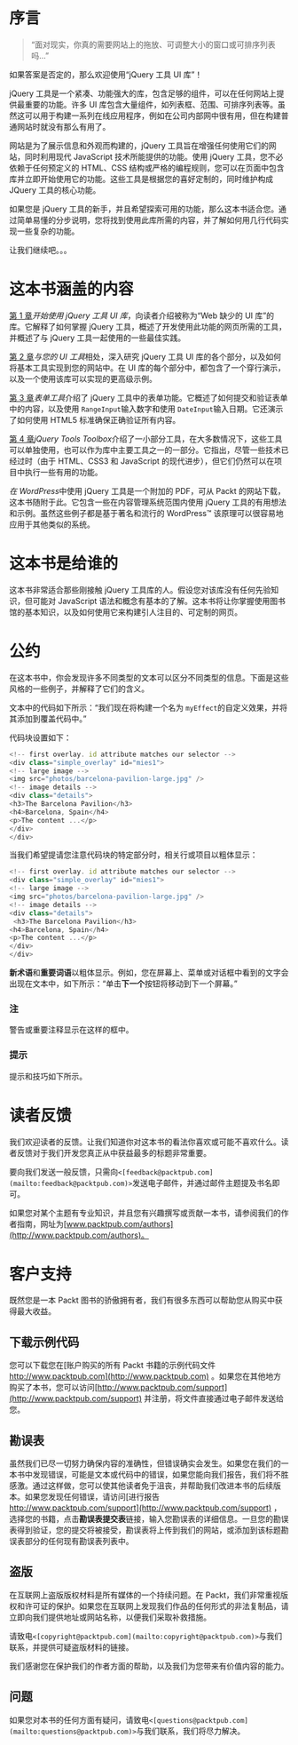 # 序言

> “面对现实，你真的需要网站上的拖放、可调整大小的窗口或可排序列表吗…”

如果答案是否定的，那么欢迎使用“jQuery 工具 UI 库”！

jQuery 工具是一个紧凑、功能强大的库，包含足够的组件，可以在任何网站上提供最重要的功能。许多 UI 库包含大量组件，如列表框、范围、可排序列表等。虽然这可以用于构建一系列在线应用程序，例如在公司内部网中很有用，但在构建普通网站时就没有那么有用了。

网站是为了展示信息和外观而构建的，jQuery 工具旨在增强任何使用它们的网站，同时利用现代 JavaScript 技术所能提供的功能。使用 jQuery 工具，您不必依赖于任何预定义的 HTML、CSS 结构或严格的编程规则，您可以在页面中包含库并立即开始使用它的功能。这些工具是根据您的喜好定制的，同时维护构成 JQuery 工具的核心功能。

如果您是 jQuery 工具的新手，并且希望探索可用的功能，那么这本书适合您。通过简单易懂的分步说明，您将找到使用此库所需的内容，并了解如何用几行代码实现一些复杂的功能。

让我们继续吧。。。

# 这本书涵盖的内容

[第 1 章](01.html "Chapter 1. Getting Started")*开始使用 jQuery 工具 UI 库*，向读者介绍被称为“Web 缺少的 UI 库”的库。它解释了如何掌握 jQuery 工具，概述了开发使用此功能的网页所需的工具，并概述了与 jQuery 工具一起使用的一些最佳实践。

[第 2 章](02.html "Chapter 2. Getting along with your UI Tools")*与您的 UI 工具*相处，深入研究 jQuery 工具 UI 库的各个部分，以及如何将基本工具实现到您的网站中。在 UI 库的每个部分中，都包含了一个穿行演示，以及一个使用该库可以实现的更高级示例。

[第 3 章](03.html "Chapter 3. Form Tools")*表单工具*介绍了 jQuery 工具中的表单功能。它概述了如何提交和验证表单中的内容，以及使用 `RangeInput`输入数字和使用 `DateInput`输入日期。它还演示了如何使用 HTML5 标准确保正确验证所有内容。

[第 4 章](04.html "Chapter 4. jQuery Tools Toolbox")*jQuery Tools Toolbox*介绍了一小部分工具，在大多数情况下，这些工具可以单独使用，也可以作为库中主要工具之一的一部分。它指出，尽管一些技术已经过时（由于 HTML、CSS3 和 JavaScript 的现代进步），但它们仍然可以在项目中执行一些有用的功能。

*在 WordPress*中使用 jQuery 工具是一个附加的 PDF，可从 Packt 的网站下载，这本书随附于此。它包含一些在内容管理系统范围内使用 jQuery 工具的有用想法和示例。虽然这些例子都是基于著名和流行的 WordPress™ 该原理可以很容易地应用于其他类似的系统。

# 这本书是给谁的

这本书非常适合那些刚接触 jQuery 工具库的人。假设您对该库没有任何先验知识，但可能对 JavaScript 语法和概念有基本的了解。这本书将让你掌握使用图书馆的基本知识，以及如何使用它来构建引人注目的、可定制的网页。

# 公约

在这本书中，你会发现许多不同类型的文本可以区分不同类型的信息。下面是这些风格的一些例子，并解释了它们的含义。

文本中的代码如下所示：“我们现在将构建一个名为 `myEffect`的自定义效果，并将其添加到覆盖代码中。”

代码块设置如下：

```js
<!-- first overlay. id attribute matches our selector -->
<div class="simple_overlay" id="mies1">
<!-- large image -->
<img src="photos/barcelona-pavilion-large.jpg" />
<!-- image details -->
<div class="details">
<h3>The Barcelona Pavilion</h3>
<h4>Barcelona, Spain</h4>
<p>The content ...</p>
</div>
</div>

```

当我们希望提请您注意代码块的特定部分时，相关行或项目以粗体显示：

```js
<!-- first overlay. id attribute matches our selector -->
<div class="simple_overlay" id="mies1">
<!-- large image -->
<img src="photos/barcelona-pavilion-large.jpg" />
<!-- image details -->
<div class="details">
 <h3>The Barcelona Pavilion</h3>
<h4>Barcelona, Spain</h4>
<p>The content ...</p> 
</div>
</div>

```

**新术语**和**重要词语**以粗体显示。例如，您在屏幕上、菜单或对话框中看到的文字会出现在文本中，如下所示：“单击**下一个**按钮将移动到下一个屏幕。”

### 注

警告或重要注释显示在这样的框中。

### 提示

提示和技巧如下所示。

# 读者反馈

我们欢迎读者的反馈。让我们知道你对这本书的看法你喜欢或可能不喜欢什么。读者反馈对于我们开发您真正从中获益最多的标题非常重要。

要向我们发送一般反馈，只需向`<[feedback@packtpub.com](mailto:feedback@packtpub.com)>`发送电子邮件，并通过邮件主题提及书名即可。

如果您对某个主题有专业知识，并且您有兴趣撰写或贡献一本书，请参阅我们的作者指南，网址为[www.packtpub.com/authors](http://www.packtpub.com/authors)。

# 客户支持

既然您是一本 Packt 图书的骄傲拥有者，我们有很多东西可以帮助您从购买中获得最大收益。

## 下载示例代码

您可以下载您在[账户购买的所有 Packt 书籍的示例代码文件 http://www.packtpub.com](http://www.packtpub.com) 。如果您在其他地方购买了本书，您可以访问[http://www.packtpub.com/support](http://www.packtpub.com/support) 并注册，将文件直接通过电子邮件发送给您。

## 勘误表

虽然我们已尽一切努力确保内容的准确性，但错误确实会发生。如果您在我们的一本书中发现错误，可能是文本或代码中的错误，如果您能向我们报告，我们将不胜感激。通过这样做，您可以使其他读者免于沮丧，并帮助我们改进本书的后续版本。如果您发现任何错误，请访问[进行报告 http://www.packtpub.com/support](http://www.packtpub.com/support) ，选择您的书籍，点击**勘误表提交表**链接，输入您勘误表的详细信息。一旦您的勘误表得到验证，您的提交将被接受，勘误表将上传到我们的网站，或添加到该标题勘误表部分的任何现有勘误表列表中。

## 盗版

在互联网上盗版版权材料是所有媒体的一个持续问题。在 Packt，我们非常重视版权和许可证的保护。如果您在互联网上发现我们作品的任何形式的非法复制品，请立即向我们提供地址或网站名称，以便我们采取补救措施。

请致电`<[copyright@packtpub.com](mailto:copyright@packtpub.com)>`与我们联系，并提供可疑盗版材料的链接。

我们感谢您在保护我们的作者方面的帮助，以及我们为您带来有价值内容的能力。

## 问题

如果您对本书的任何方面有疑问，请致电`<[questions@packtpub.com](mailto:questions@packtpub.com)>`与我们联系，我们将尽力解决。